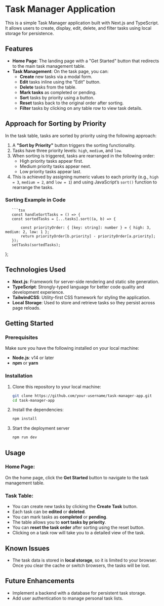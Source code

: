 # Task Manager Application

This is a simple Task Manager application built with Next.js and TypeScript. It allows users to create, display, edit, delete, and filter tasks using local storage for persistence.

## Features

- **Home Page**: The landing page with a "Get Started" button that redirects to the main task management table.
- **Task Management**: On the task page, you can:
  - **Create** new tasks via a modal form.
  - **Edit** tasks inline using the "Edit" button.
  - **Delete** tasks from the table.
  - **Mark tasks** as completed or pending.
  - **Sort** tasks by priority using a button.
  - **Reset** tasks back to the original order after sorting.
  - **Filter** tasks by clicking on any table row to view task details.

## Approach for Sorting by Priority

In the task table, tasks are sorted by priority using the following approach:

1. A **"Sort by Priority"** button triggers the sorting functionality.
2. Tasks have three priority levels: `high`, `medium`, and `low`.
3. When sorting is triggered, tasks are rearranged in the following order:
   - High priority tasks appear first.
   - Medium priority tasks appear next.
   - Low priority tasks appear last.
4. This is achieved by assigning numeric values to each priority (e.g., `high = 3`, `medium = 2`, and `low = 1`) and using JavaScript’s `sort()` function to rearrange the tasks.

### Sorting Example in Code

       ```tsx
       const handleSortTasks = () => {
       const sortedTasks = [...tasks].sort((a, b) => {
           
           const priorityOrder: { [key: string]: number } = { high: 3, medium: 2, low: 1 };
           return priorityOrder[b.priority] - priorityOrder[a.priority]; 
       });
       setTasks(sortedTasks); 
   };


## Technologies Used

- **Next.js**: Framework for server-side rendering and static site generation.
- **TypeScript**: Strongly-typed language for better code quality and development experience.
- **TailwindCSS**: Utility-first CSS framework for styling the application.
- **Local Storage**: Used to store and retrieve tasks so they persist across page reloads.

## Getting Started

### Prerequisites

Make sure you have the following installed on your local machine:

- **Node.js**: v14 or later
- **npm** or **yarn**

### Installation

1. Clone this repository to your local machine:

   ```bash
   git clone https://github.com/your-username/task-manager-app.git
   cd task-manager-app

2. Install the dependencies:

    ```bash
    npm install

3. Start the deployment server

   ```bash
   npm run dev

## Usage

### Home Page:
On the home page, click the **Get Started** button to navigate to the task management table.

### Task Table:
- You can create new tasks by clicking the **Create Task** button.
- Each task can be **edited** or **deleted**.
- You can mark tasks as **completed** or **pending**.
- The table allows you to **sort tasks by priority**.
- You can **reset the task order** after sorting using the reset button.
- Clicking on a task row will take you to a detailed view of the task.

## Known Issues

- The task data is stored in **local storage**, so it is limited to your browser. Once you clear the cache or switch browsers, the tasks will be lost.

## Future Enhancements

- Implement a backend with a database for persistent task storage.
- Add user authentication to manage personal task lists.
